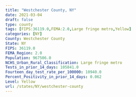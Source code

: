 ```yaml
---
title: "Westchester County, NY"
date: 2021-03-04
draft: false
type: county
tags: [FIPS:36119.0,FEMA:2.0,Large fringe metro,Yellow]
categories: [NY]
County: Westchester County
State: NY
FIPS: 36119.0
FEMA_Region: 2.0
Population: 967506.0
NCHS_Urban_Rural_Classification: Large fringe metro
Tests_in_prior_14_days: 105841.0
Fourteen_day_test_rate_per_100000: 10940.0
Percent_Positivity_in_prior_14_days: 0.062
Level: Yellow
url: /states/NY/westchester-county
---
```



